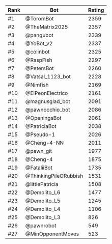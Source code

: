 Rank|Bot|Rating
---|---|---
#1|@ToromBot|2359
#2|@TheMatrix2025|2357
#3|@pangubot|2339
#4|@YoBot_v2|2337
#5|@colinbot|2325
#6|@RaspFish|2297
#7|@PetersBot|2260
#8|@Vatsal_1123_bot|2228
#9|@Nimfish|2169
#10|@ElPeonElectrico|2161
#11|@magnusglad_bot|2091
#12|@pawnocchio_bot|2086
#13|@OpeningsBot|2061
#14|@PatriciaBot|2038
#15|@Pseudo-1|2026
#16|@Cheng-4-NN|2011
#17|@pawn_git|1977
#18|@Cheng-4|1875
#19|@FataliiBot|1735
#20|@ThinkingPileORubbish|1531
#21|@littlePatricia|1508
#22|@Demolito_L6|1477
#23|@Demolito_L5|1245
#24|@Demolito_L4|1106
#25|@Demolito_L3|826
#26|@pawnrobot|549
#27|@MinOpponentMoves|523

